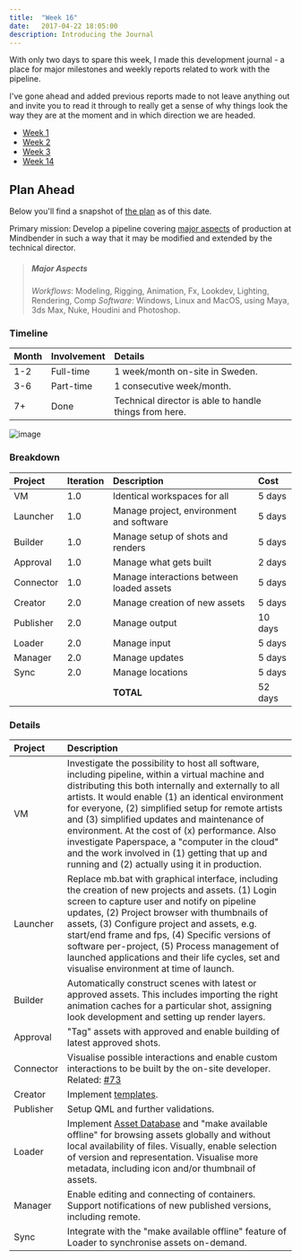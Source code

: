 ```yaml
---
title:  "Week 16"
date:   2017-04-22 18:05:00
description: Introducing the Journal
---
```


With only two days to spare this week, I made this development journal - a place for major milestones and weekly reports related to work with the pipeline.

I've gone ahead and added previous reports made to not leave anything out and invite you to read it through to really get a sense of why things look the way they are at the moment and in which direction we are headed.

- [Week 1](/journal/p/week-1/)
- [Week 2](/journal/p/week-2/)
- [Week 3](/journal/p/week-3/)
- [Week 14](/journal/p/week-4/)

## Plan Ahead

Below you'll find a snapshot of [the plan](https://docs.google.com/document/d/1P_g8hr7kPtFQXyoL-HYxUN823aFNdoXwJ7SxXc8t9SY/edit?usp=sharing) as of this date.

Primary mission: Develop a pipeline covering [major aspects](#major-aspects) of production at Mindbender in such a way that it may be modified and extended by the technical director.

> ##### Major Aspects
> *Workflows*: Modeling, Rigging, Animation, Fx, Lookdev, Lighting, Rendering, Comp
*Software*: Windows, Linux and MacOS, using Maya, 3ds Max, Nuke, Houdini and Photoshop.

### Timeline

| Month | Involvement    | Details
|:------|:---------------|:-----------------------------------------------------
| 1-2   | Full-time      | 1 week/month on-site in Sweden.
| 3-6   | Part-time      | 1 consecutive week/month.
| 7+    | Done           | Technical director is able to handle things from here.

![image](https://cloud.githubusercontent.com/assets/2152766/25316713/4fadb76c-2864-11e7-9228-5d74a8ff49bb.png)

### Breakdown

| Project   | Iteration | Description                               | Cost
|:----------|:----------|:------------------------------------------|:--------
| VM        | 1.0       | Identical workspaces for all              | 5 days
| Launcher  | 1.0       | Manage project, environment and software  |  5 days
| Builder   | 1.0       | Manage setup of shots and renders         |  5 days
| Approval  | 1.0       | Manage what gets built                    |  2 days
| Connector | 1.0       | Manage interactions between loaded assets |  5 days
| Creator   | 2.0       | Manage creation of new assets             |  5 days
| Publisher | 2.0       | Manage output                             |  10 days
| Loader    | 2.0       | Manage input                              |  5 days
| Manager   | 2.0       | Manage updates                            |  5 days
| Sync      | 2.0       | Manage locations                          |  5 days
|           |           | **TOTAL**                                 | 52 days

### Details  

| Project   | Description          
|:----------|:---------------------
| VM        | Investigate the possibility to host all software, including pipeline, within a virtual machine and distributing this both internally and externally to all artists. It would enable (1) an identical environment for everyone, (2) simplified setup for remote artists and (3) simplified updates and maintenance of environment. At the cost of (x) performance. Also investigate Paperspace, a "computer in the cloud" and the work involved in (1) getting that up and running and (2) actually using it in production.
| Launcher  | Replace mb.bat with graphical interface, including the creation of new projects and assets. (1) Login screen to capture user and notify on pipeline updates, (2) Project browser with thumbnails of assets, (3) Configure project and assets, e.g. start/end frame and fps, (4) Specific versions of software per-project, (5) Process management of launched applications and their life cycles, set and visualise environment at time of launch.
| Builder  | Automatically construct scenes with latest or approved assets. This includes importing the right animation caches for a particular shot, assigning look development and setting up render layers.
| Approval  | "Tag" assets with approved and enable building of latest approved shots.
| Connector  | Visualise possible interactions and enable custom interactions to be built by the on-site developer. Related: [#73](https://github.com/mindbender-studio/core/issues/73)
| Creator  | Implement [templates](https://github.com/mindbender-studio/core/issues/83).
| Publisher  | Setup QML and further validations.
| Loader  | Implement [Asset Database](https://github.com/mindbender-studio/core/issues/25) and "make available offline" for browsing assets globally and without local availability of files. Visually, enable selection of version and representation. Visualise more metadata, including icon and/or thumbnail of assets.
| Manager  | Enable editing and connecting of containers. Support notifications of new published versions, including remote.
| Sync  | Integrate with the "make available offline" feature of Loader to synchronise assets on-demand.
